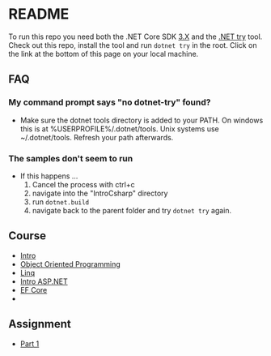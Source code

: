 # README #

To run this repo you need both the .NET Core SDK [3.X](https://dotnet.microsoft.com/download/dotnet-core/3.0) and the [.NET try](https://github.com/dotnet/try) tool. Check out this repo, install the tool and run `dotnet try` in the root. Click on the link at the bottom of this page on your local machine.

## FAQ ##

### My command prompt says "no dotnet-try" found? ###

- Make sure the dotnet tools directory is added to your PATH. On windows this is at %USERPROFILE%/.dotnet/tools. Unix systems use ~/.dotnet/tools. Refresh your path afterwards.

### The samples don't seem to run ###

- If this happens ...
  1. Cancel the process with ctrl+c
  2. navigate into the "IntroCsharp" directory
  3. run `dotnet.build`
  4. navigate back to the parent folder and try `dotnet try` again.

## Course ##

- <a href="Intro.md"> Intro</a>
- <a href="Classes.md"> Object Oriented Programming</a>
- <a href="Linq.md"> Linq</a>
- <a href="ASPNET_intro.md">Intro ASP.NET</a>
- <a href="EntityFrameworkCore.md">EF Core</a>
- 

## Assignment ##

- <a href="Shelter.md">Part 1</a>